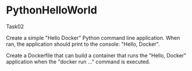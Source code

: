 # PythonHelloWorld
Task02

Create a simple "Hello Docker" Python command line application. When ran, the application should print to the console: "Hello, Docker".

Create a Dockerfile that can build a container that runs the "Hello, Docker" application when the "docker run ..." command is executed. 

